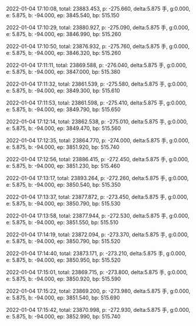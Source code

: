 2022-01-04 17:10:08, total: 23883.453, p: -275.660, delta:5.875 手, g:0.000, e: 5.875, b: -94.000, ep: 3845.540, bp: 515.150

2022-01-04 17:10:29, total: 23880.927, p: -275.090, delta:5.875 手, g:0.000, e: 5.875, b: -94.000, ep: 3846.990, bp: 515.260

2022-01-04 17:10:50, total: 23876.932, p: -275.760, delta:5.875 手, g:0.000, e: 5.875, b: -94.000, ep: 3846.320, bp: 515.260

2022-01-04 17:11:11, total: 23869.588, p: -276.040, delta:5.875 手, g:0.000, e: 5.875, b: -94.000, ep: 3847.000, bp: 515.380

2022-01-04 17:11:32, total: 23861.539, p: -275.580, delta:5.875 手, g:0.000, e: 5.875, b: -94.000, ep: 3849.300, bp: 515.610

2022-01-04 17:11:53, total: 23861.598, p: -275.410, delta:5.875 手, g:0.000, e: 5.875, b: -94.000, ep: 3849.790, bp: 515.650

2022-01-04 17:12:14, total: 23862.538, p: -275.010, delta:5.875 手, g:0.000, e: 5.875, b: -94.000, ep: 3849.470, bp: 515.560

2022-01-04 17:12:35, total: 23864.770, p: -274.000, delta:5.875 手, g:0.000, e: 5.875, b: -94.000, ep: 3851.920, bp: 515.740

2022-01-04 17:12:56, total: 23886.415, p: -272.450, delta:5.875 手, g:0.000, e: 5.875, b: -94.000, ep: 3851.230, bp: 515.460

2022-01-04 17:13:17, total: 23893.264, p: -272.260, delta:5.875 手, g:0.000, e: 5.875, b: -94.000, ep: 3850.540, bp: 515.350

2022-01-04 17:13:37, total: 23877.872, p: -273.450, delta:5.875 手, g:0.000, e: 5.875, b: -94.000, ep: 3850.790, bp: 515.530

2022-01-04 17:13:58, total: 23877.944, p: -272.530, delta:5.875 手, g:0.000, e: 5.875, b: -94.000, ep: 3851.550, bp: 515.510

2022-01-04 17:14:19, total: 23872.094, p: -273.370, delta:5.875 手, g:0.000, e: 5.875, b: -94.000, ep: 3850.790, bp: 515.520

2022-01-04 17:14:40, total: 23873.171, p: -273.210, delta:5.875 手, g:0.000, e: 5.875, b: -94.000, ep: 3850.950, bp: 515.520

2022-01-04 17:15:01, total: 23869.715, p: -273.800, delta:5.875 手, g:0.000, e: 5.875, b: -94.000, ep: 3850.920, bp: 515.590

2022-01-04 17:15:22, total: 23869.200, p: -273.980, delta:5.875 手, g:0.000, e: 5.875, b: -94.000, ep: 3851.540, bp: 515.690

2022-01-04 17:15:42, total: 23870.998, p: -272.930, delta:5.875 手, g:0.000, e: 5.875, b: -94.000, ep: 3852.990, bp: 515.740